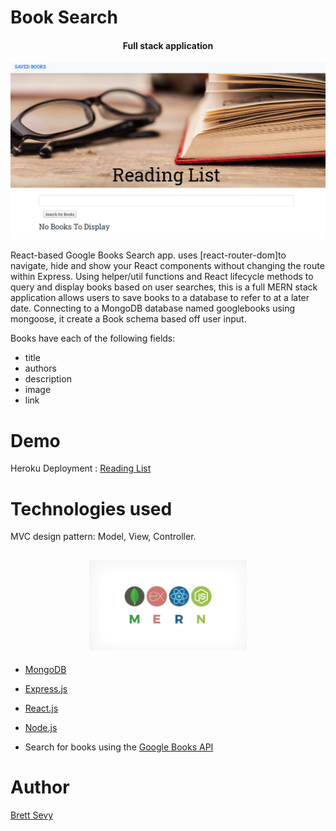 # Book Search
<h4 align="center">Full stack application</h4>

![Reading List](assets/googlebooks.png)

React-based Google Books Search app. uses [react-router-dom]to navigate, hide and show your React components without changing the route within Express. Using helper/util functions and React lifecycle methods to query and display books based on user searches, this is a full MERN stack application allows users to save books to a database to refer to at a later date. Connecting to a MongoDB database named googlebooks using mongoose, it create a Book schema based off user input. 

Books have each of the following fields:
- title
- authors 
- description 
- image 
- link 


# Demo

Heroku Deployment : [Reading List](https://limitless-woodland-99715.herokuapp.com/)

# Technologies used

MVC design pattern: Model, View, Controller.

<h2 align="center">
<img alt="mern" src="assets/mern.png" width="50%">
</h2>

- [MongoDB](mongodb.com)
- [Express.js](https://expressjs.com)
- [React.js](https://reactjs.org/)
- [Node.js](https://nodejs.org/en/)


- Search for books using the [Google Books API](https://developers.google.com/books/)

# Author

[Brett Sevy](https://github.com/BrettSevy)


